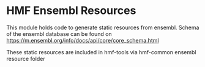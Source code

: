 # HMF Ensembl Resources

This module holds code to generate static resources from ensembl. Schema of the ensembl database can be found 
on https://m.ensembl.org/info/docs/api/core/core_schema.html

These static resources are included in hmf-tools via hmf-common ensembl resource folder
